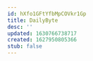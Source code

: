 ```yaml
---
id: hXfo1GFtYfbMpCOVkr1Gp
title: DailyByte
desc: ''
updated: 1630766738717
created: 1627950805366
stub: false
---
```


